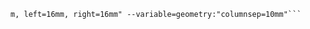 ```pandoc Readme.md --variable=fontfamily:"crimson" --variable=pagestyle:"empty" -o IgorBelozubCVf.pdf -V classoption=twocolumn -V geometry:"top=20m
m, left=16mm, right=16mm" --variable=geometry:"columnsep=10mm"```
